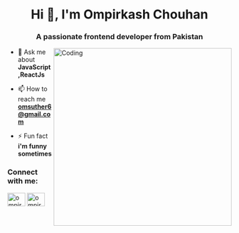 <h1 align="center">Hi 👋, I'm Ompirkash Chouhan</h1>
<h3 align="center">A passionate frontend developer from Pakistan</h3>
<img align="right" alt="Coding" width="400" src="https://camo.githubusercontent.com/7de37139d0b4c1ce40865e799b446c0e963a3dd8fb68d239707237c40604fa3d/68747470733a2f2f63646e2e6472696262626c652e636f6d2f75736572732f3733303730332f73637265656e73686f74732f363538313234332f6176656e746f2e676966"/>

- 💬 Ask me about **JavaScript,ReactJs**

- 📫 How to reach me **omsuther6@gmail.com**

- ⚡ Fun fact **i'm funny sometimes**

<h3 align="left">Connect with me:</h3>
<p align="left">
<a href="https://linkedin.com/in/ompirkashchouhan" target="blank"><img align="center" src="https://raw.githubusercontent.com/rahuldkjain/github-profile-readme-generator/master/src/images/icons/Social/linked-in-alt.svg" alt="ompirkashchouhan" height="30" width="40" /></a>
<a href="https://fb.com/ompirkash chouhan" target="blank"><img align="center" src="https://raw.githubusercontent.com/rahuldkjain/github-profile-readme-generator/master/src/images/icons/Social/facebook.svg" alt="ompirkash chouhan" height="30" width="40" /></a>
</p>

